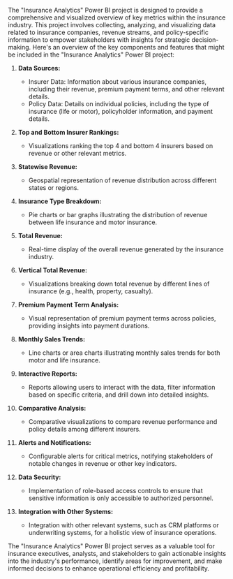 The "Insurance Analytics" Power BI project is designed to provide a comprehensive and visualized overview of key metrics within the insurance industry. This project involves collecting, analyzing, and visualizing data related to insurance companies, revenue streams, and policy-specific information to empower stakeholders with insights for strategic decision-making. Here's an overview of the key components and features that might be included in the "Insurance Analytics" Power BI project:

1. **Data Sources:**
   - Insurer Data: Information about various insurance companies, including their revenue, premium payment terms, and other relevant details.
   - Policy Data: Details on individual policies, including the type of insurance (life or motor), policyholder information, and payment details.

2. **Top and Bottom Insurer Rankings:**
   - Visualizations ranking the top 4 and bottom 4 insurers based on revenue or other relevant metrics.

3. **Statewise Revenue:**
   - Geospatial representation of revenue distribution across different states or regions.

4. **Insurance Type Breakdown:**
   - Pie charts or bar graphs illustrating the distribution of revenue between life insurance and motor insurance.

5. **Total Revenue:**
   - Real-time display of the overall revenue generated by the insurance industry.

6. **Vertical Total Revenue:**
   - Visualizations breaking down total revenue by different lines of insurance (e.g., health, property, casualty).

7. **Premium Payment Term Analysis:**
   - Visual representation of premium payment terms across policies, providing insights into payment durations.

8. **Monthly Sales Trends:**
   - Line charts or area charts illustrating monthly sales trends for both motor and life insurance.

9. **Interactive Reports:**
   - Reports allowing users to interact with the data, filter information based on specific criteria, and drill down into detailed insights.

10. **Comparative Analysis:**
    - Comparative visualizations to compare revenue performance and policy details among different insurers.

11. **Alerts and Notifications:**
    - Configurable alerts for critical metrics, notifying stakeholders of notable changes in revenue or other key indicators.

12. **Data Security:**
    - Implementation of role-based access controls to ensure that sensitive information is only accessible to authorized personnel.

13. **Integration with Other Systems:**
    - Integration with other relevant systems, such as CRM platforms or underwriting systems, for a holistic view of insurance operations.

The "Insurance Analytics" Power BI project serves as a valuable tool for insurance executives, analysts, and stakeholders to gain actionable insights into the industry's performance, identify areas for improvement, and make informed decisions to enhance operational efficiency and profitability.
